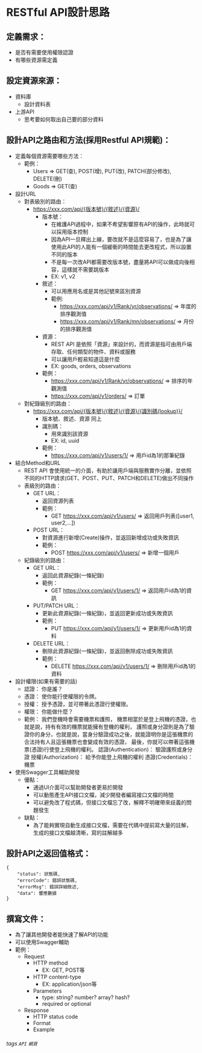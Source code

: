 # RESTful API設計思路

## 定義需求：
   - 是否有需要使用權限認證
   - 有哪些資源需定義

## 設定資源來源：
   - 資料庫
      - 設計資料表
   - 上游API
      - 思考要如何取出自己要的部分資料

## 設計API之路由和方法(採用Restful API規範)：
   - 定義每個資源需要哪些方法：
       - 範例：
          - Users => GET(查), POST(增), PUT(改), PATCH(部分修改), DELETE(刪)
          - Goods => GET(查)
   - 設計URL
      - 對表級別的路由：
         - https://xxx.com/api/{版本號}/{敘述}/{資源}/
             - 版本號：
               - 在維護API過程中，如果不希望影響原有API的操作，此時就可以採用版本控制
               - 因為API一旦釋出上線，要改就不是這麼容易了，也是為了讓使用此API的人能有一個緩衝的時間能去更改程式，所以設置不同的版本
               - 不是每一次改API都需要改版本號，盡量將API可以做成向後相容，這樣就不需要跳版本
               - EX: v1, v2
            - 敘述：
               - 可以用應用名或是其他記號來區別資源
               - 範例: 
                   - https://xxx.com/api/v1/Rank/yr/observations/  =>  年度的排序觀測值
                   - https://xxx.com/api/v1/Rank/mn/observations/  =>  月份的排序觀測值
            - 資源：
               - REST API 是依照「資源」來設計的，而資源是指可由用戶端存取、任何類型的物件、資料或服務
               - 可以讓用戶輕易知道這是什麼
               - EX: goods, orders, observations
            - 範例：
               - https://xxx.com/api/v1/Rank/yr/observations/  =>  排序的年觀測值
               - https://xxx.com/api/v1/orders/  =>  訂單
      - 對紀錄級別的路由：
         - https://xxx.com/api/{版本號}/{敘述}/{資源}/{識別碼(lookup)}/
            - 版本號、敘述、資源 同上
            - 識別碼：
               - 用來識別該資源
               - EX: id, uuid
            - 範例：
               - https://xxx.com/api/v1/users/1/  =>  用戶id為1的那筆紀錄
   - 結合Method和URL
      - REST API 會使用統一的介面，有助於讓用戶端與服務實作分離，並依照不同的HTTP請求(GET、POST、PUT、PATCH和DELETE)做出不同操作
      - 表級別的路由：
         - GET URL：
            - 返回資源列表
            - 範例：
               - GET https://xxx.com/api/v1/users/  =>  返回用戶列表([user1, user2,...])
         - POST URL：
            - 對資源進行新增(Create)操作，並返回新增成功或失敗資訊
            - 範例：
               - POST https://xxx.com/api/v1/users/  =>  新增一個用戶
      - 紀錄級別的路由：
         - GET URL：
            - 返回此資源紀錄(一條紀錄)
            - 範例：
               - GET https://xxx.com/api/v1/users/1/  =>  返回用戶id為1的資訊
         - PUT/PATCH URL：
            - 更新此資源紀錄(一條紀錄)，並返回更新成功或失敗資訊
            - 範例：
               - PUT https://xxx.com/api/v1/users/1/  =>  更新用戶id為1的資料
         - DELETE URL：
            - 刪除此資源紀錄(一條紀錄)，並返回刪除成功或失敗資訊
            - 範例：
               - DELETE https://xxx.com/api/v1/users/1/  =>  刪除用戶id為1的資料
   - 設計權限(如果有需要的話)
      - 認證： 你是誰？
      - 憑證： 使你能行使權限的令牌。
      - 授權： 授予憑證，並可帶著此憑證行使權限。
      - 權限： 你能做什麼？
      - 範例：
            我們登機時會需要機票和護照，
            機票相當於是登上飛機的憑證，也就是說，持有有效的機票就能擁有登機的權利，
            護照或身分證則是為了驗證你的身分，也就是說，當身分驗證成功之後，就能證明你是這張機票的合法持有人且這張機票也會變成有效的憑證，
            最後，你就可以帶著這張機票(憑證)行使登上飛機的權利。
            認證(Authentication)： 驗證護照或身分證
            授權(Authorization)： 給予你能登上飛機的權利
            憑證(Credentials)： 機票
- 使用Swagger工具輔助開發
  - 優點：
     - 通過UI介面可以幫助開發者更易於開發
     - 可以動態產生API接口文檔，減少開發者編寫接口文檔的時間
     - 可以避免改了程式碼，但接口文檔忘了改，解釋不明確帶來歧義的問題發生
  - 缺點：
     - 為了能夠實現自動生成接口文檔，需要在代碼中提前寫大量的註解，生成的接口文檔越清晰，寫的註解越多

## 設計API之返回值格式：
    {
        "status": 狀態碼,
        "errorCode": 錯誤狀態碼,
        "errorMsg": 錯誤詳細敘述,
        "data": 響應數據
    }

## 撰寫文件：
   - 為了讓其他開發者能快速了解API的功能
   - 可以使用Swagger輔助
   - 範例：
      - Request
         - HTTP method 
            - EX: GET, POST等
         - HTTP content-type 
            - EX: application/json等
         - Parameters
            - type: string? number? array? hash?
            - required or optional
      - Response
         - HTTP status code
         - Format
         - Example



###### tags `API` `網頁`


